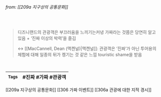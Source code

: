 
###### from: [[209a 지구상의 공통문화]]

<br/>

>디즈니랜드의 관광객은 부끄러움을 느끼기는커녕 가짜라는 것쯤은 당연히 알고 있음 + ‘진짜 이상의 박력’을 즐김 
>
>↔ [[MacCannell, Dean (맥켄널)|맥켄널]]: 관광객은 ‘진짜’가 아닌 투어용의 체험에 대해 일종의 뒤가 켕기는 것 같은 느낌 touristic shame을 받음 


<br/>

| <small> Tags </small> | #진짜 #가짜 #관광객  |
| --- | --- |

[[209a 지구상의 공통문화]]
[[306 가짜 이벤트]]
[[306a 관광에 대한 지적 경시]]